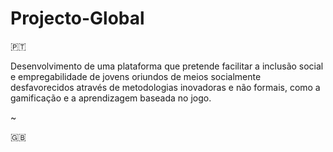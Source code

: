 # Projecto-Global

🇵🇹

Desenvolvimento de uma plataforma que pretende facilitar a inclusão social e empregabilidade de jovens oriundos de meios socialmente desfavorecidos através de metodologias inovadoras e não formais, como a gamificação e a aprendizagem baseada no jogo.

~

🇬🇧
